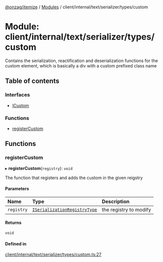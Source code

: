 [@onzag/itemize](../README.md) / [Modules](../modules.md) / client/internal/text/serializer/types/custom

# Module: client/internal/text/serializer/types/custom

Contains the serialization, reactification and deserialization functions
for the custom element, which is basically a div with a custom prefixed
class name

## Table of contents

### Interfaces

- [ICustom](../interfaces/client_internal_text_serializer_types_custom.ICustom.md)

### Functions

- [registerCustom](client_internal_text_serializer_types_custom.md#registercustom)

## Functions

### registerCustom

▸ **registerCustom**(`registry`): `void`

The function that registers and adds the custom in the given
reigstry

#### Parameters

| Name | Type | Description |
| :------ | :------ | :------ |
| `registry` | [`ISerializationRegistryType`](../interfaces/client_internal_text_serializer.ISerializationRegistryType.md) | the registry to modify |

#### Returns

`void`

#### Defined in

[client/internal/text/serializer/types/custom.ts:27](https://github.com/onzag/itemize/blob/59702dd5/client/internal/text/serializer/types/custom.ts#L27)
